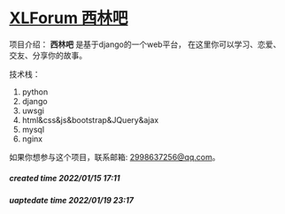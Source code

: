 # [XLForum 西林吧](http://www.programerzhang.cn/)

项目介绍：
**西林吧** 是基于django的一个web平台，
在这里你可以学习、恋爱、交友、分享你的故事。

技术栈：
1. python
2. django
3. uwsgi
4. html&css&js&bootstrap&JQuery&ajax
5. mysql
6. nginx



如果你想参与这个项目，联系邮箱:
2998637256@qq.com。

##### created time 2022/01/15 17:11
##### uaptedate time 2022/01/19 23:17

